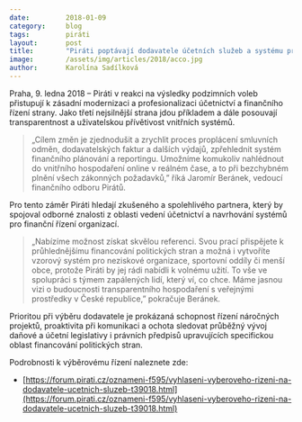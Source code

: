```yaml
---
date:         2018-01-09
category:     blog
tags:         piráti
layout:       post
title:        "Piráti poptávají dodavatele účetních služeb a systému pro finanční řízení."
image:        /assets/img/articles/2018/acco.jpg
author:       Karolína Sadílková
---
```


Praha, 9. ledna 2018 – Piráti v reakci na výsledky podzimních voleb přistupují k zásadní modernizaci a profesionalizaci účetnictví a finančního řízení strany. Jako třetí nejsilnější strana jdou příkladem a dále posouvají transparentnost a uživatelskou přívětivost vnitřních systémů.

> „Cílem změn je zjednodušit a zrychlit proces proplácení smluvních odměn, dodavatelských faktur a dalších výdajů, zpřehlednit systém finančního plánování a reportingu. Umožníme komukoliv nahlédnout do vnitřního hospodaření online v reálném čase, a to při bezchybném plnění všech zákonných požadavků,” říká Jaromír Beránek, vedoucí finančního odboru Pirátů.

Pro tento záměr Piráti hledají zkušeného a spolehlivého partnera, který by spojoval odborné znalosti z oblasti vedení účetnictví a navrhování systémů pro finanční řízení organizací. 

> „Nabízíme možnost získat skvělou referenci. Svou prací přispějete k průhlednějšímu financování politických stran a možná i vytvoříte vzorový systém pro neziskové organizace, sportovní oddíly či menší obce, protože Piráti by jej rádi nabídli k volnému užití. To vše ve spolupráci s týmem zapálených lidí, který ví, co chce. Máme jasnou vizi o budoucnosti transparentního hospodaření s veřejnými prostředky v České republice,” pokračuje Beránek.

Prioritou při výběru dodavatele je prokázaná schopnost řízení náročných projektů, proaktivita při komunikaci a ochota sledovat průběžný vývoj daňové a účetní legislativy i právních předpisů upravujících specifickou oblast financování politických stran.

Podrobnosti k výběrovému řízení naleznete zde:

* [https://forum.pirati.cz/oznameni-f595/vyhlaseni-vyberoveho-rizeni-na-dodavatele-ucetnich-sluzeb-t39018.html](https://forum.pirati.cz/oznameni-f595/vyhlaseni-vyberoveho-rizeni-na-dodavatele-ucetnich-sluzeb-t39018.html)

